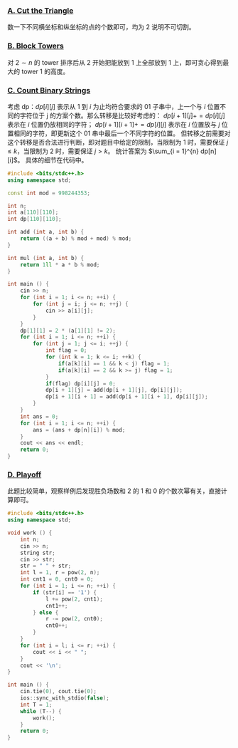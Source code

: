 <head>
    <script src="https://cdn.mathjax.org/mathjax/latest/MathJax.js?config=TeX-AMS-MML_HTMLorMML" type="text/javascript"></script>
    <script type="text/x-mathjax-config">
        MathJax.Hub.Config({
            tex2jax: {
            skipTags: ['script', 'noscript', 'style', 'textarea', 'pre'],
            inlineMath: [['$','$']]
            }
        });
    </script>
</head>

### [A. Cut the Triangle](https://codeforces.com/contest/1767/problem/A)
数一下不同横坐标和纵坐标的点的个数即可，均为 2 说明不可切割。

### [B. Block Towers](https://codeforces.com/contest/1767/problem/B)
对 $2 \sim n$ 的 tower 排序后从 2 开始把能放到 1 上全部放到 1 上，即可贪心得到最大的 tower 1 的高度。

### [C. Count Binary Strings](https://codeforces.com/contest/1767/problem/C)
考虑 dp：$dp[i][j]$ 表示从 1 到 $i$ 为止均符合要求的 01 子串中，上一个与 $i$ 位置不同的字符位于 j 的方案个数。那么转移是比较好考虑的：
$dp[i + 1][j] += dp[i][j]$ 表示在 $i$ 位置仍放相同的字符；
$dp[i + 1][i + 1] += dp[i][j]$ 表示在 $i$ 位置放与 $j$ 位置相同的字符，即更新这个 01 串中最后一个不同字符的位置。
但转移之前需要对这个转移是否合法进行判断，即对题目中给定的限制，当限制为 1 时，需要保证 $j \leq k$，当限制为 2 时，需要保证 $j \gt k$。
统计答案为 $\sum_{i = 1}^{n} dp[n][i]$。
具体的细节在代码中。
```cpp
#include <bits/stdc++.h>
using namespace std;

const int mod = 998244353;

int n;
int a[110][110];
int dp[110][110];

int add (int a, int b) {
    return ((a + b) % mod + mod) % mod;
}

int mul (int a, int b) {
    return 1ll * a * b % mod;
}

int main () {
    cin >> n;
    for (int i = 1; i <= n; ++i) {
        for (int j = i; j <= n; ++j) {
            cin >> a[i][j];
        }
    }
    dp[1][1] = 2 * (a[1][1] != 2);
    for (int i = 1; i <= n; ++i) {
        for (int j = 1; j <= i; ++j) {
            int flag = 0;
            for (int k = 1; k <= i; ++k) {
                if(a[k][i] == 1 && k < j) flag = 1;
                if(a[k][i] == 2 && k >= j) flag = 1;
            }
            if(flag) dp[i][j] = 0;
            dp[i + 1][j] = add(dp[i + 1][j], dp[i][j]);
            dp[i + 1][i + 1] = add(dp[i + 1][i + 1], dp[i][j]);
        }
    }
    int ans = 0;
    for (int i = 1; i <= n; ++i) { 
        ans = (ans + dp[n][i]) % mod;
    }
    cout << ans << endl;
    return 0;
}
```

### [D. Playoff](https://codeforces.com/contest/1767/problem/D)
此题比较简单，观察样例后发现胜负场数和 2 的 1 和 0 的个数次幂有关，直接计算即可。
```cpp
#include <bits/stdc++.h>
using namespace std;

void work () {
    int n;
    cin >> n;
    string str;
    cin >> str;
    str = " " + str;
    int l = 1, r = pow(2, n);
    int cnt1 = 0, cnt0 = 0;
    for (int i = 1; i <= n; ++i) {
        if (str[i] == '1') {
            l += pow(2, cnt1);
            cnt1++;
        } else {
            r -= pow(2, cnt0);
            cnt0++;
        }
    }
    for (int i = l; i <= r; ++i) {
        cout << i << " ";
    }
    cout << '\n';
}

int main () {
    cin.tie(0), cout.tie(0);
    ios::sync_with_stdio(false);
    int T = 1;
    while (T--) {
        work();
    }
    return 0;
}
```
